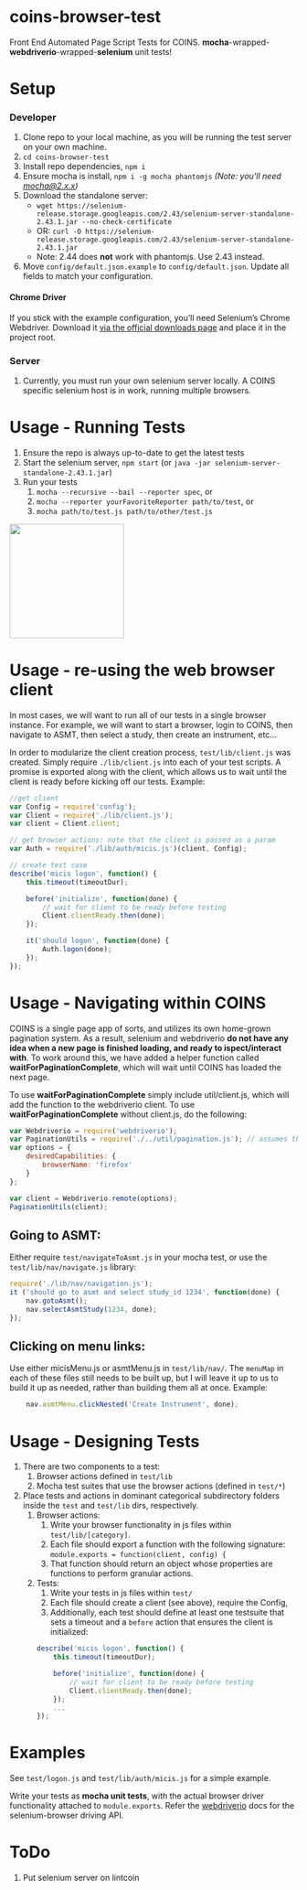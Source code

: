# coins-browser-test
Front End Automated Page Script Tests for COINS.  **mocha**-wrapped-**webdriverio**-wrapped-**selenium** unit tests!

# Setup

### Developer
1. Clone repo to your local machine, as you will be running the test server on your own machine.
1. `cd coins-browser-test`
1. Install repo dependencies, `npm i`
1. Ensure mocha is install, `npm i -g mocha phantomjs` _(Note: you'll need mocha@2.x.x)_
1. Download the standalone server:
    * `wget https://selenium-release.storage.googleapis.com/2.43/selenium-server-standalone-2.43.1.jar --no-check-certificate`
    * OR: `curl -O https://selenium-release.storage.googleapis.com/2.43/selenium-server-standalone-2.43.1.jar`
    * Note: 2.44 does **not** work with phantomjs.  Use 2.43 instead.
1. Move `config/default.json.example` to `config/default.json`.  Update all fields to match your configuration.

#### Chrome Driver

If you stick with the example configuration, you’ll need Selenium’s Chrome Webdriver. Download it [via the official downloads page](https://sites.google.com/a/chromium.org/chromedriver/downloads) and place it in the project root.

### Server
1. Currently, you must run your own selenium server locally.  A COINS specific selenium host is in work, running multiple browsers.

# Usage - Running Tests
1. Ensure the repo is always up-to-date to get the latest tests
1. Start the selenium server, `npm start` (or `java -jar selenium-server-standalone-2.43.1.jar`)
1. Run your tests
    1. `mocha --recursive --bail --reporter spec`, or
    1. `mocha --reporter yourFavoriteReporter path/to/test`, or
    1. `mocha path/to/test.js path/to/other/test.js`

<img src="https://raw.githubusercontent.com/MRN-Code/coins-selenium/master/img/test_example_output.png" height="200"  >

# Usage - re-using the web browser client

In most cases, we will want to run all of our tests in a single browser instance.
For example, we will want to start a browser, login to COINS, then navigate to ASMT, then select a study, then create an instrument, etc...

In order to modularize the client creation process, `test/lib/client.js` was created.
Simply require `./lib/client.js` into each of your test scripts.
A promise is exported along with the client, which allows us to wait until the client is ready before kicking off our tests.
Example:
```js
//get client
var Config = require('config');
var Client = require('./lib/client.js');
var client = Client.client;

// get browser actions: note that the client is passed as a param
var Auth = require('./lib/auth/micis.js')(client, Config);

// create test case
describe('micis logon', function() {
    this.timeout(timeoutDur);

    before('initialize', function(done) {
        // wait for client to be ready before testing
        Client.clientReady.then(done);
    });

    it('should logon', function(done) {
        Auth.logon(done);
    });
});
```

# Usage - Navigating within COINS
COINS is a single page app of sorts, and utilizes its own home-grown pagination system.
As a result, selenium and webdriverio **do not have any idea when a new page is finished loading, and ready to ispect/interact with**.
To work around this, we have added a helper function called **waitForPaginationComplete**, which will wait until COINS has loaded the next page.

To use **waitForPaginationComplete** simply include util/client.js, which will add the function to the webdriverio client.
To use **waitForPaginationComplete** without client.js, do the following:

```js
var Webdriverio = require('webdriverio');
var PaginationUtils = require('./../util/pagination.js'); // assumes this is run from test/ dir
var options = {
    desiredCapabilities: {
        browserName: 'firefox'
    }
};

var client = Webdriverio.remote(options);
PaginationUtils(client);
```

## Going to ASMT:
Either require `test/navigateToAsmt.js` in your mocha test, or use the `test/lib/nav/navigate.js` library:

```js
require('./lib/nav/navigation.js');
it ('should go to asmt and select study_id 1234', function(done) {
    nav.gotoAsmt();
    nav.selectAsmtStudy(1234, done);
});
```

## Clicking on menu links:
Use either micisMenu.js or asmtMenu.js in `test/lib/nav/`. The `menuMap` in each of these files still needs to be built up, but I will leave it up to us to build it up as needed, rather than building them all at once.  Example:

```js
    nav.asmtMenu.clickNested('Create Instrument', done);
```

# Usage - Designing Tests
1. There are two components to a test:
    1. Browser actions defined in `test/lib`
    1. Mocha test suites that use the browser actions (defined in `test/*`)
1. Place tests and actions in dominant categorical subdirectory folders inside the `test` and `test/lib` dirs, respectively.
    1. Browser actions:
        1. Write your browser functionality in js files within `test/lib/[category]`.
        1. Each file should export a function with the following signature:
        ` module.exports = function(client, config) { `
        1. That function should return an object whose properties are functions to perform granular actions.
    1. Tests:
        1. Write your tests in js files within `test/`
        1. Each file should create a client (see above), require the Config,
        1. Additionally, each test should define at least one testsuite that sets a timeout and a `before` action that ensures the client is initialized:
        ```js
        describe('micis logon', function() {
            this.timeout(timeoutDur);

            before('initialize', function(done) {
                // wait for client to be ready before testing
                Client.clientReady.then(done);
            });
            ...
        });
        ```
# Examples
See `test/logon.js` and `test/lib/auth/micis.js` for a simple example.

Write your tests as **mocha unit tests**, with the actual browser driver functionality attached to `module.exports`.  Refer the [webdriverio](http://webdriver.io/) docs for the selenium-browser driving API.

# ToDo
1. Put selenium server on lintcoin


